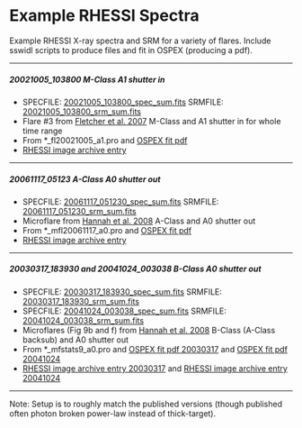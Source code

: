 # Example RHESSI Spectra

Example RHESSI X-ray spectra and SRM for a variety of flares. Include sswidl scripts to produce files and fit in OSPEX (producing a pdf).

---
##### 20021005\_103800 M-Class A1 shutter in
- SPECFILE: [20021005_103800_spec_sum.fits](https://github.com/ianan/rhessi_spectra/blob/main/20021005_103800_spec_sum.fits) SRMFILE: [20021005_103800_srm_sum.fits](https://github.com/ianan/rhessi_spectra/blob/main/20021005_103800_srm_sum.fits)
- Flare #3 from [Fletcher et al. 2007](https://doi.org/10.1086/510446) M-Class and A1 shutter in for whole time range 
- From *\_fl20021005\_a1.pro and [OSPEX fit pdf](https://github.com/ianan/rhessi_spectra/blob/main/fl_20021005_104120_a1.pdf)
- [RHESSI image archive entry](https://hesperia.gsfc.nasa.gov/rhessi_extras/flare_images/2002/10/05/20021005_1040_1056/hsi_20021005_1040_1056.html)

---
##### 20061117_05123 A-Class A0 shutter out
- SPECFILE: [20061117_051230_spec_sum.fits](https://github.com/ianan/rhessi_spectra/blob/main/20061117_051230_spec_sum.fits) SRMFILE: [20061117_051230_srm_sum.fits](https://github.com/ianan/rhessi_spectra/blob/main/20061117_051230_srm_sum.fits)
- Microflare from [Hannah et al. 2008](https://doi.org/10.1051/0004-6361:20079019) A-Class and A0 shutter out 
- From *\_mfl20061117\_a0.pro and [OSPEX fit pdf](https://github.com/ianan/rhessi_spectra/blob/main/mfl_20061117_051328_a0.pdf)
- [RHESSI image archive entry](https://hesperia.gsfc.nasa.gov/rhessi_extras/flare_images/2006/11/17/20061117_0512_0516/hsi_20061117_0512_0516.html)

---
##### 20030317\_183930 and 20041024\_003038 B-Class A0 shutter out
- SPECFILE: [20030317_183930_spec_sum.fits](https://github.com/ianan/rhessi_spectra/blob/main/20030317_183930_spec_sum.fits) SRMFILE: [20030317_183930_srm_sum.fits](https://github.com/ianan/rhessi_spectra/blob/main/20030317_183930_srm_sum.fits)
- SPECFILE: [20041024_003038_spec_sum.fits](https://github.com/ianan/rhessi_spectra/blob/main/20041024_003038_spec_sum.fits) SRMFILE: [20041024_003038_srm_sum.fits](https://github.com/ianan/rhessi_spectra/blob/main/20041024_003038_srm_sum.fits)
- Microflares (Fig 9b and f) from [Hannah et al. 2008](https://doi.org/10.1086/529012) B-Class (A-Class backsub) and A0 shutter out 
- From *\_mfstats9\_a0.pro and [OSPEX fit pdf 20030317](https://github.com/ianan/rhessi_spectra/blob/main/mfl_20030317_184138_a0.pdf) and [OSPEX fit pdf 20041024](https://github.com/ianan/rhessi_spectra/blob/main/mfl_20041024_003138_a0.pdf)
- [RHESSI image archive entry 20030317]( https://hesperia.gsfc.nasa.gov/rhessi_extras/flare_images/2003/03/17/20030317_1821_1855/hsi_20030317_1821_1855.html) and [RHESSI image archive entry 20041024](https://hesperia.gsfc.nasa.gov/rhessi_extras/flare_images/2004/10/24/20041024_0005_0042/hsi_20041024_0005_0042.html)

---
Note: Setup is to roughly match the published versions (though published often photon broken power-law instead of thick-target).
